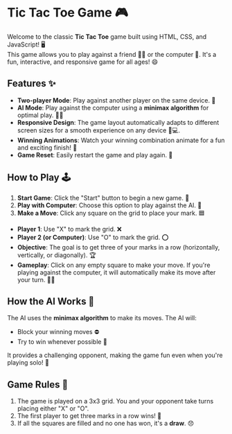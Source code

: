 # Tic Tac Toe Game 🎮

Welcome to the classic **Tic Tac Toe** game built using HTML, CSS, and JavaScript! 🖥️  
This game allows you to play against a friend 👯‍♂️ or the computer 🤖. It's a fun, interactive, and responsive game for all ages! 😄

## Features ✨

- **Two-player Mode**: Play against another player on the same device. 👫
- **AI Mode**: Play against the computer using a **minimax algorithm** for optimal play. 🧠🤖
- **Responsive Design**: The game layout automatically adapts to different screen sizes for a smooth experience on any device 📱💻.
- **Winning Animations**: Watch your winning combination animate for a fun and exciting finish! 🎉
- **Game Reset**: Easily restart the game and play again. 🔄

## How to Play 🕹️

1. **Start Game**: Click the "Start" button to begin a new game. 🚀
2. **Play with Computer**: Choose this option to play against the AI. 🤖
3. **Make a Move**: Click any square on the grid to place your mark. 🟦

- **Player 1**: Use "X" to mark the grid. ❌
- **Player 2 (or Computer)**: Use "O" to mark the grid. ⭕
- **Objective**: The goal is to get three of your marks in a row (horizontally, vertically, or diagonally). 🏆
- **Gameplay**: Click on any empty square to make your move. If you're playing against the computer, it will automatically make its move after your turn. 🧑‍💻

## How the AI Works 🧠

The AI uses the **minimax algorithm** to make its moves. The AI will:
- Block your winning moves ⛔
- Try to win whenever possible 🏁

It provides a challenging opponent, making the game fun even when you're playing solo! 🌟

## Game Rules 📏

1. The game is played on a 3x3 grid. You and your opponent take turns placing either "X" or "O".
2. The first player to get three marks in a row wins! 🎉
3. If all the squares are filled and no one has won, it's a **draw**. 😞
